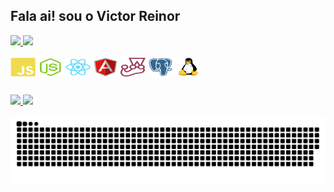 ## Fala ai! sou o Victor Reinor

<div>
  <a href="https://github.com/victorreinor">
    <img height="180em" src="https://github-readme-stats.vercel.app/api?username=victorreinor&show_icons=true&theme=dracula&count_private=true&custom_title=My%20Stats"/>
    <img height="180em" src="https://github-readme-stats.vercel.app/api/top-langs/?username=victorreinor&layout=compact&langs_count=16&theme=dracula"/>
  </a>
<div>

<div style="display: inline_block"><br>
  <img align="center" alt="Victor-Js" height="30" width="40" src="https://raw.githubusercontent.com/devicons/devicon/master/icons/javascript/javascript-plain.svg">
  <img align="center" alt="Victor-React" height="30" width="40" src="https://raw.githubusercontent.com/devicons/devicon/00f02ef57fb7601fd1ddcc2fe6fe670fef3ae3e4/icons/nodejs/nodejs-plain.svg">
  <img align="center" alt="Victor-React" height="30" width="40" src="https://raw.githubusercontent.com/devicons/devicon/master/icons/react/react-original.svg">
  <img align="center" alt="Victor-React" height="30" width="40" src="https://raw.githubusercontent.com/devicons/devicon/00f02ef57fb7601fd1ddcc2fe6fe670fef3ae3e4/icons/angularjs/angularjs-original.svg">
  <img align="center" alt="Victor-React" height="30" width="40" src="https://raw.githubusercontent.com/devicons/devicon/00f02ef57fb7601fd1ddcc2fe6fe670fef3ae3e4/icons/jest/jest-plain.svg">
  <img align="center" alt="Victor-React" height="30" width="40" src="https://raw.githubusercontent.com/devicons/devicon/00f02ef57fb7601fd1ddcc2fe6fe670fef3ae3e4/icons/postgresql/postgresql-plain.svg">
  <img align="center" alt="Victor-React" height="30" width="40" src="https://raw.githubusercontent.com/devicons/devicon/00f02ef57fb7601fd1ddcc2fe6fe670fef3ae3e4/icons/linux/linux-original.svg">
</div>
  
##

<div>
  <a href="mailto: victorreinor@gmail.com">
    <img src="https://img.shields.io/badge/-Gmail-%23333?style=for-the-badge&logo=gmail&logoColor=white" target="_blank">
  </a>
  <a href="https://www.linkedin.com/in/victorreinor/" target="_blank">
    <img src="https://img.shields.io/badge/-LinkedIn-%230077B5?style=for-the-badge&logo=linkedin&logoColor=white" target="_blank">
  </a> 
 
  ![Snake animation](https://github.com/victorreinor/victorreinor/blob/output/github-contribution-grid-snake.svg)
</div>
  
<p align="left"> <img src="https://komarev.com/ghpvc/?username=victorreinor&style=flat-square&label=PROFILE+VIEWS" alt="victorreinor" style="display: none"/> </p>
